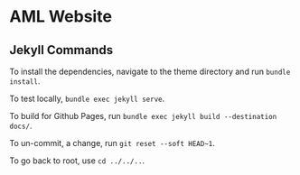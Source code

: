 # AML Website
## Jekyll Commands

To install the dependencies, navigate to the theme directory and run `bundle install`.

To test locally, `bundle exec jekyll serve`.

To build for Github Pages, run `bundle exec jekyll build --destination docs/`.

To un-commit, a change, run `git reset --soft HEAD~1`.

To go back to root, use `cd ../../..`.
